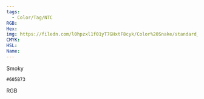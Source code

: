 ```yaml
---
tags:
  - Color/Tag/NTC
RGB:
Hex:
img: https://filedn.com/l0hpzxl1f01yT7GHxtF8cyk/Color%20Snake/standard_csv_to_svg//605B73.svg
CMYK:
HSL:
Name:
---
```

Smoky
```palette
#605B73
```
RGB
